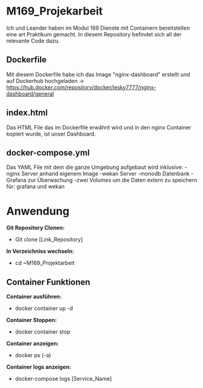 # M169_Projekarbeit
Ich und Leander haben im Modul 169 Dienste mit Containern bereitstellen eine art Praktikum gemacht. In diesem Repository befindet sich all der relevante Code dazu.

## Dockerfile
Mit diesem Dockerfile habe ich das Image "nginx-dashboard" erstellt und auf Dockerhub hochgeladen -> https://hub.docker.com/repository/docker/lesky7777/nginx-dashboard/general

## index.html
Das HTML File das im Dockerfile erwähnt wird und in den nginx Container kopiert wurde, ist unser Dashboard.

## docker-compose.yml
Das YAML File mit dem die ganze Umgebung aufgebaut wird inklusive:
-nginx Server anhand eigenem Image
-wekan Server
-monodb Datenbank
-Grafana zur Überwachung
-zwei Volumes um die Daten extern zu speichern für: grafana und wekan


# Anwendung
__Git Repository Clonen:__
* Git clone [Link_Repository]

__In Verzeichniss wechseln:__
* cd ~M169_Projektarbeit

## Container Funktionen
__Container ausführen:__
* docker container up -d

__Container Stoppen:__
* docker container stop

__Container anzeigen:__
* docker ps (-a)

__Container logs anzeigen:__
* docker-compose logs [Service_Name]
